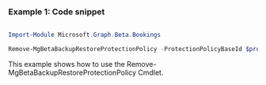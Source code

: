 ### Example 1: Code snippet

```powershell

Import-Module Microsoft.Graph.Beta.Bookings

Remove-MgBetaBackupRestoreProtectionPolicy -ProtectionPolicyBaseId $protectionPolicyBaseId

```
This example shows how to use the Remove-MgBetaBackupRestoreProtectionPolicy Cmdlet.

